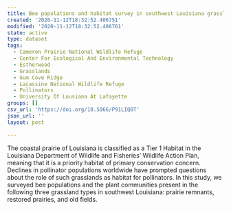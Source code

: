 ```yaml
---
title: Bee populations and habitat survey in southwest Louisiana grasslands
created: '2020-11-12T18:32:52.406751'
modified: '2020-11-12T18:32:52.406761'
state: active
type: dataset
tags:
  - Cameron Prairie National Wildlife Refuge
  - Center For Ecological And Environmental Technology
  - Estherwood
  - Grasslands
  - Gum Cove Ridge
  - Lacassine National Wildlife Refuge
  - Pollinators
  - University Of Lousiana At Lafayette
groups: []
csv_url: 'https://doi.org/10.5066/P91LIQ0T'
json_url: ''
layout: post

---
```

The coastal prairie of Louisiana is classified as a Tier 1 Habitat in the Louisiana Department of Wildlife and Fisheries’ Wildlife Action Plan, meaning that it is a priority habitat of primary conservation concern. Declines in pollinator populations worldwide have prompted questions about the role of such grasslands as habitat for pollinators. In this study, we surveyed bee populations and the plant communities present in the following three grassland types in southwest Louisiana: prairie remnants, restored prairies, and old fields.
